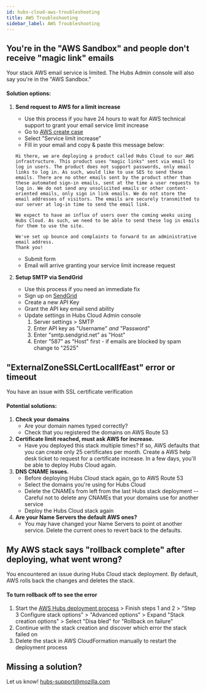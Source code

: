 ```yaml
---
id: hubs-cloud-aws-troubleshooting
title: AWS Troubleshooting
sidebar_label: AWS Troubleshooting
---
```


## You're in the "AWS Sandbox" and people don't receive "magic link" emails

Your stack AWS email service is limited. The Hubs Admin console will also say you're in the "AWS Sandbox."

#### Solution options:

1.  **Send request to AWS for a limit increase**

    - Use this process if you have 24 hours to wait for AWS technical support to grant your email service limit increase
    - Go to [AWS create case](https://console.aws.amazon.com/support/home?#/case/create?issueType=technical)
    - Select "Service limit increase"
    - Fill in your email and copy & paste this message below:

    ```
    Hi there, we are deploying a product called Hubs Cloud to our AWS infrastructure. This product uses "magic links" sent via email to log in users. The product does not support passwords, only email links to log in. As such, would like to use SES to send these emails. There are no other emails sent by the product other than these automated sign-in emails, sent at the time a user requests to log in. We do not send any unsolicited emails or other content-oriented emails, only sign in link emails. We do not store the email addresses of visitors. The emails are securely transmitted to our server at log-in time to send the email link.

    We expect to have an influx of users over the coming weeks using Hubs Cloud. As such, we need to be able to send these log in emails for them to use the site.

    We've set up bounce and complaints to forward to an administrative email address.
    Thank you!
    ```

    - Submit form
    - Email will arrive granting your service limit increase request

2.  **Setup SMTP via SendGrid**
    - Use this process if you need an immediate fix
    - Sign up on [SendGrid](https://sendgrid.com/)
    - Create a new API Key
    - Grant the API key email send ability
    - Update settings in Hubs Cloud Admin console
      1.  Server settings > SMTP
      2.  Enter API key as "Username" _and_ "Password"
      3.  Enter "smtp.sendgrid.net" as "Host"
      4.  Enter "587" as "Host" first - if emails are blocked by spam change to "2525"

## "ExternalZoneSSLCertLocalIfEast" error or timeout

You have an issue with SSL certificate verification

#### Potential solutions:

1. **Check your domains**
   - Are your domain names typed correctly?
   - Check that you registered the domains on AWS Route 53
2. **Certificate limit reached, must ask AWS for increase.**
   - Have you deployed this stack multiple times? If so, AWS defaults that you can create only 25 certificates per month. Create a AWS help desk ticket to request for a certificate increase. In a few days, you'll be able to deploy Hubs Cloud again.
3. **DNS CNAME issues.**
   - Before deploying Hubs Cloud stack again, go to AWS Route 53
   - Select the domains you're using for Hubs Cloud
   - Delete the CNAMEs from left from the last Hubs stack deployment -- Careful not to delete any CNAMEs that your domains use for another service
   - Deploy the Hubs Cloud stack again
4. **Are your Name Servers the default AWS ones?**
   - You may have changed your Name Servers to point ot another service. Delete the current ones to revert back to the defaults.

## My AWS stack says "rollback complete" after deploying, what went wrong?

You encountered an issue during Hubs Cloud stack deployment. By default, AWS rolls back the changes and deletes the stack.

#### To turn rollback off to see the error

1. Start the [AWS Hubs deployment process](https://hubs.mozilla.com/cloud) > Finish steps 1 and 2 > "Step 3 Configure stack options" > "Advanced options" > Expand "Stack creation options" > Select "Disa bled" for "Rollback on failure"
2. Continue with the stack creation and discover which error the stack failed on
3. Delete the stack in AWS CloudFormation manually to restart the deployment process

## Missing a solution?

Let us know! hubs-support@mozilla.com
